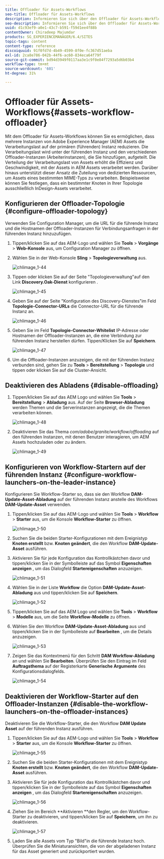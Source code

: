```yaml
---
title: Offloader für Assets-Workflows
seo-title: Offloader für Assets-Workflows
description: Informieren Sie sich über den Offloader für Assets-Workflows.
seo-description: Informieren Sie sich über den Offloader für Assets-Workflows.
uuid: d1c93ef9-a0e1-43c7-b591-f59d1ee4f88b
contentOwner: Chiradeep Majumdar
products: SG_EXPERIENCEMANAGER/6.4/SITES
topic-tags: content
content-type: reference
discoiquuid: 91f0fd7d-4b49-4599-8f0e-fc367d51aeba
exl-id: 2ca8e786-042b-44f6-ac60-834eca64f79f
source-git-commit: bd94d3949f0117aa3e1c9f0e84f7293a5d6b03b4
workflow-type: tm+mt
source-wordcount: '601'
ht-degree: 31%

---
```


# Offloader für Assets-Workflows{#assets-workflow-offloader}

Mit dem Offloader für Assets-Workflows können Sie es ermöglichen, dass mehrere Instanzen von Adobe Experience Manager (AEM) Assets die Verarbeitungslast auf der primären (führenden) Instanz reduzieren. Die Verarbeitungslast wird unter der führenden Instanz und den verschiedenen Offloader-Instanzen (Arbeiterinstanzen), die Sie hinzufügen, aufgeteilt. Die Verteilung der Verarbeitungslast von Assets erhöht die Effizienz und Geschwindigkeit, mit der Assets in AEM Assets verarbeitet werden. Darüber hinaus unterstützt dieser Ansatz die Zuteilung von dedizierten Ressourcen, um Assets eines bestimmten MIME-Typs zu verarbeiten. Beispielsweise können Sie festlegen, dass ein bestimmter Knoten in Ihrer Topologie ausschließlich InDesign-Assets verarbeitet.

## Konfigurieren der Offloader-Topologie  {#configure-offloader-topology}

Verwenden Sie Configuration Manager, um die URL für die führende Instanz und die Hostnamen der Offloader-Instanzen für Verbindungsanfragen in der führenden Instanz hinzuzufügen.

1. Tippen/klicken Sie auf das AEM-Logo und wählen Sie **Tools** > **Vorgänge** > **Web-Konsole** aus, um Configuration Manager zu öffnen.
1. Wählen Sie in der Web-Konsole **Sling** > **Topologieverwaltung** aus.

   ![chlimage_1-44](assets/chlimage_1-44.png)

1. Tippen oder klicken Sie auf der Seite &quot;Topologieverwaltung&quot;auf den Link **Discovery.Oak-Dienst** konfigurieren .

   ![chlimage_1-45](assets/chlimage_1-45.png)

1. Geben Sie auf der Seite &quot;Konfiguration des Discovery-Dienstes&quot;im Feld **Topologie-Connector-URLs** die Connector-URL für die führende Instanz an.

   ![chlimage_1-46](assets/chlimage_1-46.png)

1. Geben Sie im Feld **Topologie-Connector-Whitelist** IP-Adresse oder Hostnamen der Offloader-Instanzen an, die eine Verbindung zur führenden Instanz herstellen dürfen. Tippen/Klicken Sie auf **Speichern**.

   ![chlimage_1-47](assets/chlimage_1-47.png)

1. Um die Offloader-Instanzen anzuzeigen, die mit der führenden Instanz verbunden sind, gehen Sie zu **Tools** > **Bereitstellung** > **Topologie** und tippen oder klicken Sie auf die Cluster-Ansicht.

## Deaktivieren des Abladens  {#disable-offloading}

1. Tippen/klicken Sie auf das AEM Logo und wählen Sie **Tools** > **Bereitstellung** > **Abladung** aus. Auf der Seite **Browser-Abladung** werden Themen und die Serverinstanzen angezeigt, die die Themen verarbeiten können.

   ![chlimage_1-48](assets/chlimage_1-48.png)

1. Deaktivieren Sie das Thema *com/adobe/granite/workflow/offloading* auf den führenden Instanzen, mit denen Benutzer interagieren, um AEM Assets hochzuladen oder zu ändern.

   ![chlimage_1-49](assets/chlimage_1-49.png)

## Konfigurieren von Workflow-Startern auf der führenden Instanz {#configure-workflow-launchers-on-the-leader-instance}

Konfigurieren Sie Workflow-Starter so, dass sie den Workflow **DAM-Update-Asset-Abladung** auf der führenden Instanz anstelle des Workflows **DAM-Update-Asset** verwenden.

1. Tippen/klicken Sie auf das AEM-Logo und wählen Sie **Tools** > **Workflow** > **Starter** aus, um die Konsole **Workflow-Starter** zu öffnen.

   ![chlimage_1-50](assets/chlimage_1-50.png)

1. Suchen Sie die beiden Starter-Konfigurationen mit dem Ereignistyp **Knoten erstellt** bzw. **Knoten geändert**, die den Workflow **DAM-Update-Asset** ausführen.
1. Aktivieren Sie für jede Konfiguration das Kontrollkästchen davor und tippen/klicken Sie in der Symbolleiste auf das Symbol **Eigenschaften anzeigen** , um das Dialogfeld **Startereigenschaften** anzuzeigen.

   ![chlimage_1-51](assets/chlimage_1-51.png)

1. Wählen Sie in der Liste **Workflow** die Option **DAM-Update-Asset-Abladung** aus und tippen/klicken Sie auf **Speichern**.

   ![chlimage_1-52](assets/chlimage_1-52.png)

1. Tippen/klicken Sie auf das AEM Logo und wählen Sie **Tools** > **Workflow** > **Modelle** aus, um die Seite **Workflow-Modelle** zu öffnen.
1. Wählen Sie den Workflow **DAM-Update-Asset-Abladung** aus und tippen/klicken Sie in der Symbolleiste auf **Bearbeiten** , um die Details anzuzeigen.

   ![chlimage_1-53](assets/chlimage_1-53.png)

1. Zeigen Sie das Kontextmenü für den Schritt **DAM Workflow-Abladung** an und wählen Sie **Bearbeiten**. Überprüfen Sie den Eintrag im Feld **Auftragsthema** auf der Registerkarte **Generische Argumente** des Konfigurationsdialogfelds.

   ![chlimage_1-54](assets/chlimage_1-54.png)

## Deaktivieren der Workflow-Starter auf den Offloader-Instanzen {#disable-the-workflow-launchers-on-the-offloader-instances}

Deaktivieren Sie die Workflow-Starter, die den Workflow **DAM Update Asset** auf der führenden Instanz ausführen.

1. Tippen/klicken Sie auf das AEM-Logo und wählen Sie **Tools** > **Workflow** > **Starter** aus, um die Konsole **Workflow-Starter** zu öffnen.

   ![chlimage_1-55](assets/chlimage_1-55.png)

1. Suchen Sie die beiden Starter-Konfigurationen mit dem Ereignistyp **Knoten erstellt** bzw. **Knoten geändert**, die den Workflow **DAM-Update-Asset** ausführen.
1. Aktivieren Sie für jede Konfiguration das Kontrollkästchen davor und tippen/klicken Sie in der Symbolleiste auf das Symbol **Eigenschaften anzeigen** , um das Dialogfeld **Startereigenschaften** anzuzeigen.

   ![chlimage_1-56](assets/chlimage_1-56.png)

1. Ziehen Sie im Bereich **Aktivieren **den Regler, um den Workflow-Starter zu deaktivieren, und tippen/klicken Sie auf **Speichern**, um ihn zu deaktivieren.

   ![chlimage_1-57](assets/chlimage_1-57.png)

1. Laden Sie alle Assets vom Typ &quot;Bild&quot;in die führende Instanz hoch. Überprüfen Sie die Miniaturansichten, die von der abgeladenen Instanz für das Asset generiert und zurückportiert wurden.
